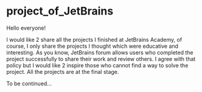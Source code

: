 # project_of_JetBrains

Hello everyone! 

I would like 2 share all the projects I finished at JetBrains Academy, of course, I only share the projects I thought which were
educative and interesting. As you know, JetBrains forum allows users who completed the project successfully to share their work 
and review others. I agree with that policy but I would like 2 inspire those who cannot find a way to solve the project. All the 
projects are at the final stage.

To be continued...
